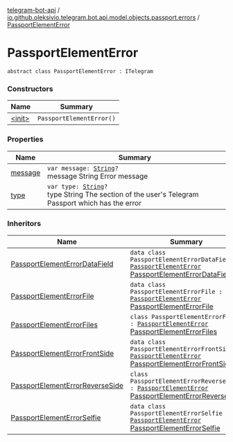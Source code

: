 [telegram-bot-api](../../index.md) / [io.github.oleksivio.telegram.bot.api.model.objects.passport.errors](../index.md) / [PassportElementError](./index.md)

# PassportElementError

`abstract class PassportElementError : ITelegram`

### Constructors

| Name | Summary |
|---|---|
| [&lt;init&gt;](-init-.md) | `PassportElementError()` |

### Properties

| Name | Summary |
|---|---|
| [message](message.md) | `var message: `[`String`](https://kotlinlang.org/api/latest/jvm/stdlib/kotlin/-string/index.html)`?`<br>message String Error message |
| [type](type.md) | `var type: `[`String`](https://kotlinlang.org/api/latest/jvm/stdlib/kotlin/-string/index.html)`?`<br>type String The section of the user's Telegram Passport which has the error |

### Inheritors

| Name | Summary |
|---|---|
| [PassportElementErrorDataField](../-passport-element-error-data-field/index.md) | `data class PassportElementErrorDataField : `[`PassportElementError`](./index.md)<br>[PassportElementErrorDataField](https://core.telegram.org/bots/api/#passportelementerrordatafield) |
| [PassportElementErrorFile](../-passport-element-error-file/index.md) | `data class PassportElementErrorFile : `[`PassportElementError`](./index.md)<br>[PassportElementErrorFile](https://core.telegram.org/bots/api/#passportelementerrorfile) |
| [PassportElementErrorFiles](../-passport-element-error-files/index.md) | `class PassportElementErrorFiles : `[`PassportElementError`](./index.md)<br>[PassportElementErrorFiles](https://core.telegram.org/bots/api/#passportelementerrorfiles) |
| [PassportElementErrorFrontSide](../-passport-element-error-front-side/index.md) | `data class PassportElementErrorFrontSide : `[`PassportElementError`](./index.md)<br>[PassportElementErrorFrontSide](https://core.telegram.org/bots/api/#passportelementerrorfrontside) |
| [PassportElementErrorReverseSide](../-passport-element-error-reverse-side/index.md) | `class PassportElementErrorReverseSide : `[`PassportElementError`](./index.md)<br>[PassportElementErrorReverseSide](https://core.telegram.org/bots/api/#passportelementerrorreverseside) |
| [PassportElementErrorSelfie](../-passport-element-error-selfie/index.md) | `data class PassportElementErrorSelfie : `[`PassportElementError`](./index.md)<br>[PassportElementErrorSelfie](https://core.telegram.org/bots/api/#passportelementerrorselfie) |
